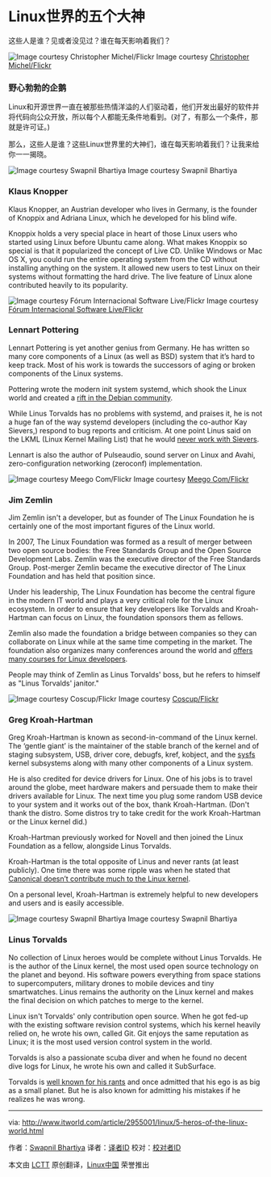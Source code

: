 Linux世界的五个大神
================================================================================
这些人是谁？见或者没见过？谁在每天影响着我们？

![Image courtesy Christopher Michel/Flickr](http://core0.staticworld.net/images/article/2015/07/penguin-100599348-orig.jpg)
Image courtesy [Christopher Michel/Flickr][1]

### 野心勃勃的企鹅 ###

Linux和开源世界一直在被那些热情洋溢的人们驱动着，他们开发出最好的软件并将代码向公众开放，所以每个人都能无条件地看到。(对了，有那么一个条件，那就是许可证。)

那么，这些人是谁？这些Linux世界里的大神们，谁在每天影响着我们？让我来给你一一揭晓。

![Image courtesy Swapnil Bhartiya](http://images.techhive.com/images/article/2015/07/swap-klaus-100599357-orig.jpg)
Image courtesy Swapnil Bhartiya

### Klaus Knopper ###

Klaus Knopper, an Austrian developer who lives in Germany, is the founder of Knoppix and Adriana Linux, which he developed for his blind wife.

Knoppix holds a very special place in heart of those Linux users who started using Linux before Ubuntu came along. What makes Knoppix so special is that it popularized the concept of Live CD. Unlike Windows or Mac OS X, you could run the entire operating system from the CD without installing anything on the system. It allowed new users to test Linux on their systems without formatting the hard drive. The live feature of Linux alone contributed heavily to its popularity.

![Image courtesy Fórum Internacional Software Live/Flickr](http://images.techhive.com/images/article/2015/07/lennart-100599356-orig.jpg)
Image courtesy [Fórum Internacional Software Live/Flickr][2]

### Lennart Pottering ###

Lennart Pottering is yet another genius from Germany. He has written so many core components of a Linux (as well as BSD) system that it’s hard to keep track. Most of his work is towards the successors of aging or broken components of the Linux systems.

Pottering wrote the modern init system systemd, which shook the Linux world and created a [rift in the Debian community][3].

While Linus Torvalds has no problems with systemd, and praises it, he is not a huge fan of the way systemd developers (including the co-author Kay Sievers,) respond to bug reports and criticism. At one point Linus said on the LKML (Linux Kernel Mailing List) that he would [never work with Sievers][4].

Lennart is also the author of Pulseaudio, sound server on Linux and Avahi, zero-configuration networking (zeroconf) implementation.

![Image courtesy Meego Com/Flickr](http://images.techhive.com/images/article/2015/07/jim-zemlin-100599362-orig.jpg)
Image courtesy [Meego Com/Flickr][5]

### Jim Zemlin ###

Jim Zemlin isn't a developer, but as founder of The Linux Foundation he is certainly one of the most important figures of the Linux world.

In 2007, The Linux Foundation was formed as a result of merger between two open source bodies: the Free Standards Group and the Open Source Development Labs. Zemlin was the executive director of the Free Standards Group. Post-merger Zemlin became the executive director of The Linux Foundation and has held that position since.

Under his leadership, The Linux Foundation has become the central figure in the modern IT world and plays a very critical role for the Linux ecosystem. In order to ensure that key developers like Torvalds and Kroah-Hartman can focus on Linux, the foundation sponsors them as fellows.

Zemlin also made the foundation a bridge between companies so they can collaborate on Linux while at the same time competing in the market. The foundation also organizes many conferences around the world and [offers many courses for Linux developers][6].

People may think of Zemlin as Linus Torvalds' boss, but he refers to himself as "Linus Torvalds' janitor."

![Image courtesy Coscup/Flickr](http://images.techhive.com/images/article/2015/07/greg-kh-100599350-orig.jpg)
Image courtesy [Coscup/Flickr][7]

### Greg Kroah-Hartman ###

Greg Kroah-Hartman is known as second-in-command of the Linux kernel. The ‘gentle giant’ is the maintainer of the stable branch of the kernel and of staging subsystem, USB, driver core, debugfs, kref, kobject, and the [sysfs][8] kernel subsystems along with many other components of a Linux system.

He is also credited for device drivers for Linux. One of his jobs is to travel around the globe, meet hardware makers and persuade them to make their drivers available for Linux. The next time you plug some random USB device to your system and it works out of the box, thank Kroah-Hartman. (Don't thank the distro. Some distros try to take credit for the work Kroah-Hartman or the Linux kernel did.)

Kroah-Hartman previously worked for Novell and then joined the Linux Foundation as a fellow, alongside Linus Torvalds.

Kroah-Hartman is the total opposite of Linus and never rants (at least publicly). One time there was some ripple was when he stated that [Canonical doesn’t contribute much to the Linux kernel][9].

On a personal level, Kroah-Hartman is extremely helpful to new developers and users and is easily accessible.

![Image courtesy Swapnil Bhartiya](http://images.techhive.com/images/article/2015/07/linus-swapnil-100599349-orig.jpg)
Image courtesy Swapnil Bhartiya

### Linus Torvalds ###

No collection of Linux heroes would be complete without Linus Torvalds. He is the author of the Linux kernel, the most used open source technology on the planet and beyond. His software powers everything from space stations to supercomputers, military drones to mobile devices and tiny smartwatches. Linus remains the authority on the Linux kernel and makes the final decision on which patches to merge to the kernel.

Linux isn't Torvalds' only contribution open source. When he got fed-up with the existing software revision control systems, which his kernel heavily relied on, he wrote his own, called Git. Git enjoys the same reputation as Linux; it is the most used version control system in the world.

Torvalds is also a passionate scuba diver and when he found no decent dive logs for Linux, he wrote his own and called it SubSurface.

Torvalds is [well known for his rants][10] and once admitted that his ego is as big as a small planet. But he is also known for admitting his mistakes if he realizes he was wrong.

--------------------------------------------------------------------------------

via: http://www.itworld.com/article/2955001/linux/5-heros-of-the-linux-world.html

作者：[Swapnil Bhartiya][a]
译者：[译者ID](https://github.com/译者ID)
校对：[校对者ID](https://github.com/校对者ID)

本文由 [LCTT](https://github.com/LCTT/TranslateProject) 原创翻译，[Linux中国](https://linux.cn/) 荣誉推出

[a]:http://www.itworld.com/author/Swapnil-Bhartiya/
[1]:https://flic.kr/p/siJ25M
[2]:https://flic.kr/p/uTzj54
[3]:http://www.itwire.com/business-it-news/open-source/66153-systemd-fallout-two-debian-technical-panel-members-resign
[4]:http://www.linuxveda.com/2014/04/04/linus-torvalds-systemd-kay-sievers/
[5]:https://flic.kr/p/9Lnhpu
[6]:http://www.itworld.com/article/2951968/linux/linux-foundation-offers-cheaper-courses-and-certifications-for-india.html
[7]:https://flic.kr/p/hBv8Pp
[8]:https://en.wikipedia.org/wiki/Sysfs
[9]:https://www.youtube.com/watch?v=CyHAeGBFS8k
[10]:http://www.itworld.com/article/2873200/operating-systems/11-technologies-that-tick-off-linus-torvalds.html
